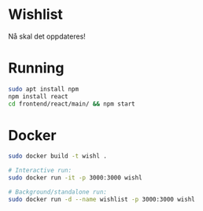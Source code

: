 # Wishlist
Nå skal det oppdateres!

# Running

```bash
sudo apt install npm
npm install react
cd frontend/react/main/ && npm start
```

# Docker

```bash
sudo docker build -t wishl .

# Interactive run:
sudo docker run -it -p 3000:3000 wishl

# Background/standalone run:
sudo docker run -d --name wishlist -p 3000:3000 wishl

```
